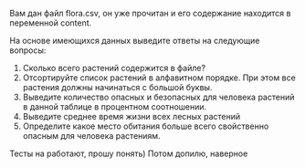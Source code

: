 Вам дан файл flora.csv, он уже прочитан и его содержание находится в переменной content.

На основе имеющихся данных выведите ответы на следующие вопросы:

1. Сколько всего растений содержится в файле?
2. Отсортируйте список растений в алфавитном порядке. При этом все растения должны начинаться с большой буквы.
3. Выведите количество опасных и безопасных для человека растений в данной таблице в процентном соотношении.
4. Выведите среднее время жизни всех лесных растений
5. Определите какое место обитания больше всего свойственно опасным для человека растениям.

Тесты на работают, прошу понять) Потом допилю, наверное